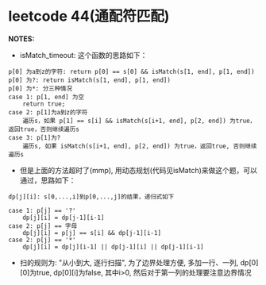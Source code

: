 # leetcode 44(通配符匹配)

__NOTES:__ 

+ isMatch_timeout: 这个函数的思路如下：

```
p[0] 为a到z的字符: return p[0] == s[0] && isMatch(s[1, end], p[1, end])
p[0] 为?: return isMatch(s[1, end], p[1, end])
p[0] 为*: 分三种情况
case 1: p[1, end] 为空
    return true;
case 2: p[1]为a到z的字符
    遍历s，如果 p[1] == s[i] && isMatch(s[i+1, end], p[2, end]) 为true，返回true，否则继续遍历s
case 3: p[1]为?
    遍历s, 如果 isMatch(s[i+1, end], p[2, end]) 为true，返回true, 否则继续遍历s

```

+ 但是上面的方法超时了(mmp), 用动态规划(代码见isMatch)来做这个题，可以通过，思路如下：

```
dp[j][i]: s[0,...,i]到p[0,...,j]的结果，递归式如下

case 1: p[j] == '?'
    dp[j][i] = dp[j-1][i-1]
case 2: p[j] == 字母
    dp[j][i] = p[j] == s[i] && dp[j-1][i-1]
case 2: p[j] == '*'
    dp[j][i] = dp[j][i-1] || dp[j-1][i] || dp[j-1][i-1]
```

+ 扫的规则为: "从小到大, 逐行扫描", 为了边界处理方便, 多加一行、一列, dp[0][0]为true, dp[0][i]为false, 其中i>0, 然后对于第一列的处理要注意边界情况 